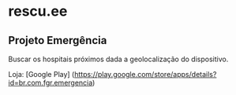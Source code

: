 # rescu.ee
## Projeto Emergência

Buscar os hospitais próximos dada a geolocalização do dispositivo.

Loja: [Google Play] (https://play.google.com/store/apps/details?id=br.com.fgr.emergencia)
